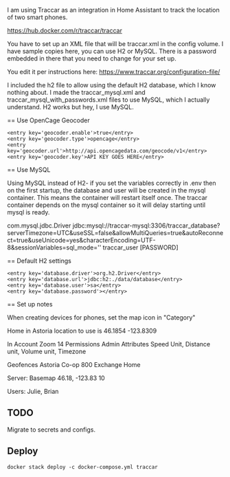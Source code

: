 I am using Traccar as an integration in Home Assistant to track
the location of two smart phones.

https://hub.docker.com/r/traccar/traccar

You have to set up an XML file that will be traccar.xml in the config volume.
I have sample copies here, you can use H2 or MySQL. There is a password
embedded in there that you need to change for your set up.

You edit it per instructions here:
https://www.traccar.org/configuration-file/

I included the h2 file to allow using the default H2 database, which I
know nothing about.  I made the traccar_mysql.xml and
traccar_mysql_with_passwords.xml files to use MySQL, which I actually
understand.  H2 works but hey, I use MySQL.

== Use OpenCage Geocoder

    <entry key='geocoder.enable'>true</entry>
    <entry key='geocoder.type'>opencage</entry>
    <entry key='geocoder.url'>http://api.opencagedata.com/geocode/v1</entry>
    <entry key='geocoder.key'>API KEY GOES HERE</entry>

== Use MySQL

Using MySQL instead of H2- if you set the variables correctly in .env then on the first
startup, the database and user will be created in the mysql container. This means the
container will restart itself once. The traccar container depends on the mysql container
so it will delay starting until mysql is ready. 

   <entry key='database.driver'>com.mysql.jdbc.Driver</entry>
   <entry key='database.url'>jdbc:mysql://traccar-mysql:3306/traccar_database?serverTimezone=UTC&amp;useSSL=false&amp;allowMultiQueries=true&amp;autoReconnect=true&amp;useUnicode=yes&amp;characterEncoding=UTF-8&amp;sessionVariables=sql_mode=''</entry>
   <entry key='database.user'>traccar_user</entry>
   <entry key='database.password'>[PASSWORD]</entry>

== Default H2 settings

    <entry key='database.driver'>org.h2.Driver</entry>
    <entry key='database.url'>jdbc:h2:./data/database</entry>
    <entry key='database.user'>sa</entry>
    <entry key='database.password'></entry>

== Set up notes

When creating devices for phones, set the map icon in "Category"

Home in Astoria location to use is 46.1854 -123.8309

In Account
Zoom 14
Permissions Admin
Attributes
Speed Unit, Distance unit, Volume unit, Timezone

Geofences
Astoria Co-op
800 Exchange
Home

Server:
  Basemap
  46.18, -123.83 10

Users: Julie, Brian

## TODO

Migrate to secrets and configs.

## Deploy

    docker stack deploy -c docker-compose.yml traccar

